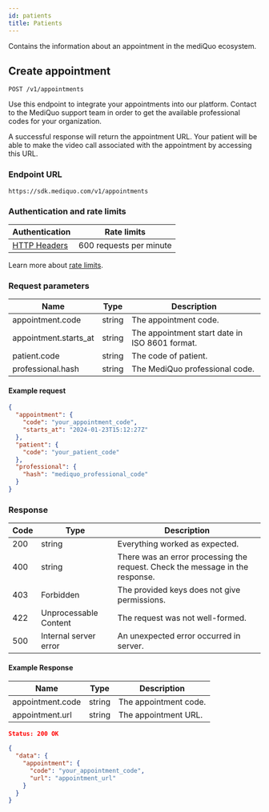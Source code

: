 ```yaml
---
id: patients
title: Patients
---
```


Contains the information about an appointment in the mediQuo ecosystem.

## Create appointment

```
POST /v1/appointments
```

Use this endpoint to integrate your appointments into our platform. Contact to the MediQuo support team in order to get the available professional codes for your organization.

A successful response will return the appointment URL. Your patient will be able to make the video call associated with the appointment by accessing this URL. 

### Endpoint URL

`https://sdk.mediquo.com/v1/appointments`

### Authentication and rate limits

| Authentication                                | Rate limits             |
| --------------------------------------------- | ----------------------- |
| [HTTP Headers](/docs/overview#authentication) | 600 requests per minute |

Learn more about [rate limits](/docs/overview#rate-limiting).

### Request parameters

| Name                  | Type   | Description                                    |
|-----------------------|--------|------------------------------------------------|
| appointment.code      | string | The appointment code.                          |
| appointment.starts_at | string | The appointment start date in ISO 8601 format. |
| patient.code          | string | The code of patient.                           |
| professional.hash     | string | The MediQuo professional code.                 |

#### Example request

```json
{
  "appointment": {
    "code": "your_appointment_code",
    "starts_at": "2024-01-23T15:12:27Z"
  },
  "patient": {
    "code": "your_patient_code"
  },
  "professional": {
    "hash": "mediquo_professional_code"
  }
}
```



### Response

| Code | Type                  | Description                                                                   |
|------|-----------------------|-------------------------------------------------------------------------------|
| 200  | string                | Everything worked as expected.                                                |
| 400  | string                | There was an error processing the request. Check the message in the response. |
| 403  | Forbidden             | The provided keys does not give permissions.                                  |
| 422  | Unprocessable Content | The request was not well-formed.                                              |
| 500  | Internal server error | An unexpected error occurred in server.                                        |

#### Example Response

| Name             | Type   | Description           |
|------------------| ------ |-----------------------|
| appointment.code | string | The appointment code. |
| appointment.url  | string | The appointment URL.  |


```json
Status: 200 OK
```

```json
{
  "data": {
    "appointment": {
      "code": "your_appointment_code",
      "url": "appointment_url"
    }
  }
}
```